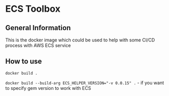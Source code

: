 # ECS Toolbox

## General Information
This is the docker image which could be used to help with some CI/CD process with AWS ECS service

## How to use
`docker build .`

`docker build --build-arg ECS_HELPER_VERSION="-v 0.0.15" .` - if you want to specify gem version to work with ECS





